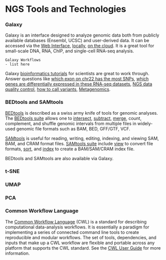 # NGS Tools and Technologies

### Galaxy
Galaxy is an interface designed to analyze genomic data both from publicly available databases (Ensembl, UCSC) and user-derived data. It can be accessed via the [Web Interface](https://usegalaxy.org/), [locally](https://galaxyproject.org/admin/get-galaxy/), [on the cloud](https://galaxyproject.org/cloudman/). It is a great tool for small-scale DNA, RNA, ChIP, and single-cell RNA-seq analysis.

```
Galaxy Workflows
- list here
```

Galaxy [bioinformatics tutorials](https://training.galaxyproject.org/training-material/) for scientists are great to work through. Answer questions like [which exon on chr22 has the most SNPs](https://galaxyproject.org/tutorials/g101/), [which genes are differentially expressed in these RNA-seq datasets](https://usegalaxy.org/u/jeremy/p/galaxy-rna-seq-analysis-exercise), [NGS data quality control](https://www.youtube.com/watch?v=NH18hN9PdC8&ab_channel=UofMMSI), [how to call variants](https://training.galaxyproject.org/training-material/topics/variant-analysis/tutorials/dip/tutorial.html), [Metagenomics](https://galaxyproject.github.io/training-material/topics/metagenomics/).


### BEDtools and SAMtools
[BEDtools](https://bedtools.readthedocs.io/en/latest/) is described as a swiss army knife of tools for genomic analyses. The [BEDtools suite](https://bedtools.readthedocs.io/en/latest/content/bedtools-suite.html) allows one to [intersect](https://bedtools.readthedocs.io/en/latest/content/tools/intersect.html), [subtract](https://bedtools.readthedocs.io/en/latest/content/tools/subtract.html), [merge](https://bedtools.readthedocs.io/en/latest/content/tools/merge.html), count, complement, and shuffle genomic intervals from multiple files in widely-used genomic file formats such as BAM, BED, GFF/GTF, VCF. 

[SAMtools](http://www.htslib.org/) is useful for reading, writing, editing, indexing, and viewing SAM, BAM, and CRAM format files. [SAMtools suite](http://www.htslib.org/doc/samtools.html) include [view](http://www.htslib.org/doc/samtools-view.html) to convert file formats, [sort](http://www.htslib.org/doc/samtools-sort.html), and [index](http://www.htslib.org/doc/samtools-index.html) to create a BAM/SAM/CRAM index file.

BEDtools and SAMtools are also available via Galaxy.

### t-SNE

### UMAP

### PCA

### Common Workflow Language
The [Common Workflow Language](https://www.commonwl.org/v1.2/index.html) (CWL) is a standard for describing computational data-analysis workflows. It is essentially a paradigm for implementing a series of connected command line tools to create reproducible and modular workflows. The set of tools, dependencies, and inputs that make up a CWL workflow are flexible and portable across any platform that supports the CWL standard. See the [CWL User Guide](https://www.commonwl.org/user_guide/) for more information. 

